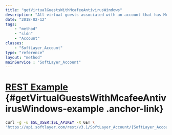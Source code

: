 ```yaml
---
title: "getVirtualGuestsWithMcafeeAntivirusWindows"
description: "All virtual guests associated with an account that has McAfee Secure AntiVirus for Windows software components."
date: "2018-02-12"
tags:
    - "method"
    - "sldn"
    - "Account"
classes:
    - "SoftLayer_Account"
type: "reference"
layout: "method"
mainService : "SoftLayer_Account"
---
```


# [REST Example](#getVirtualGuestsWithMcafeeAntivirusWindows-example) <a href="/article/rest/"><i class="fas fa-question"></i></a> {#getVirtualGuestsWithMcafeeAntivirusWindows-example .anchor-link} 
```bash
curl -g -u $SL_USER:$SL_APIKEY -X GET \
'https://api.softlayer.com/rest/v3.1/SoftLayer_Account/{SoftLayer_AccountID}/getVirtualGuestsWithMcafeeAntivirusWindows'
```
